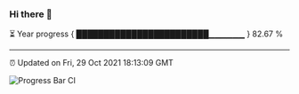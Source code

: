 ### Hi there 👋

⏳ Year progress { ████████████████████████▁▁▁▁▁▁ } 82.67 %

---

⏰ Updated on Fri, 29 Oct 2021 18:13:09 GMT

![Progress Bar CI](https://github.com/liununu/liununu/workflows/Progress%20Bar%20CI/badge.svg)
